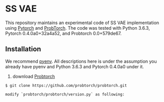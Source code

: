 # SS VAE

This repository maintains an experimental code of SS VAE implementation using [Pytorch](https://github.com/pytorch/pytorch) and [ProbTorch](https://github.com/probtorch/probtorch).
The code was tested with Python 3.6.3, Pytorch 0.4.0a0+32a4a52, and Probtorch 0.0+579de67.

## Installation

We recommend [pyenv](https://github.com/pyenv/pyenv). All descriptions here is under the assumption you already have pyenv and Python 3.6.3 and Pytorch 0.4.0a0 under it.

1. download [Probtorch](https://github.com/probtorch/probtorch)
```
$ git clone https://github.com/probtorch/probtorch.git
```
    modify `probtorch/probtorch/version.py` as following:

